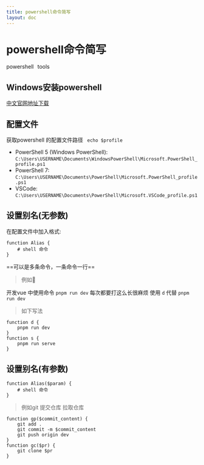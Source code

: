 ```yaml
---
title: powershell命令简写
layout: doc
---
```

# powershell命令简写
<el-divider />
<div style='display: flex;gap: 10px;'>
  <el-tag>powershell</el-tag>
  <el-tag>tools</el-tag>
</div>

## Windows安装powershell
[中文官网地址下载](https://learn.microsoft.com/zh-cn/powershell/module/microsoft.powershell.core/about/about_profiles?view=powershell-7.3)
## 配置文件
获取powershell 的配置文件路径 ` echo $profile`
+ PowerShell 5 (Windows PowerShell): `C:\Users\USERNAME\Documents\WindowsPowerShell\Microsoft.PowerShell_profile.ps1`
+ PowerShell 7: `C:\Users\USERNAME\Documents\PowerShell\Microsoft.PowerShell_profile.ps1`
+ VSCode:  `C:\Users\USERNAME\Documents\PowerShell\Microsoft.VSCode_profile.ps1`

## 设置别名(无参数)
在配置文件中加入格式:
```shell
function Alias {
	# shell 命令
}
```
==可以是多条命令，一条命令一行==
> 例如:chestnut:
 
开发vue 中使用命令 `pnpm run dev`  每次都要打这么长很麻烦 使用 `d` 代替 `pnpm run dev` 
> 如下写法

```shell
function d {
	pnpm run dev
}
function s {
	pnpm run serve
}
```
## 设置别名(有参数)
```shell
function Alias($param) {
	# shell 命令
}
```
> 例如git 提交仓库 拉取仓库

```shell
function gp($commit_content) {
	git add .
	git commit -m $commit_content
	git push origin dev
}
function gc($pr) {
	git clone $pr
}
```


